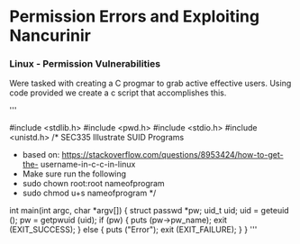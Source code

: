 # Permission Errors and Exploiting Nancurinir

### Linux - Permission Vulnerabilities

Were tasked with creating a C progmar to grab active effective users. Using code provided we create a c script that accomplishes this. 


'''

#include <stdlib.h>
#include <pwd.h>
#include <stdio.h>
#include <unistd.h>
/*
SEC335 Illustrate SUID Programs
* based on: https://stackoverflow.com/questions/8953424/how-to-get-the-
username-in-c-c-in-linux
* Make sure run the following
* sudo chown root:root nameofprogram
* sudo chmod u+s nameofprogram
*/

int main(int argc, char *argv[])
{
  struct passwd *pw;
  uid_t uid;
  uid = geteuid ();
  pw = getpwuid (uid);
if (pw)
  {
    puts (pw->pw_name);
    exit (EXIT_SUCCESS);
  }
else
  {
    puts ("Error");
    exit (EXIT_FAILURE);
  }
}
'''
